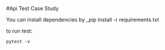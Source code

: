#Api Test Case Study

You can install dependencies by _pip install -r requirements.txt

to run test:
```
pytest -v
```
